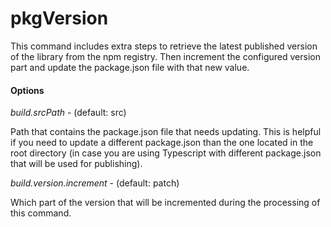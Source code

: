 # pkgVersion

This command includes extra steps to retrieve the latest published version of the library from the npm registry. Then increment the configured version part and update the package.json file with that new value.

#### Options

_build.srcPath_ - (default: src)

Path that contains the package.json file that needs updating. This is helpful if you need to update a different package.json than the one located in the root directory (in case you are using Typescript with different package.json that will be used for publishing).

_build.version.increment_ - (default: patch)

Which part of the version that will be incremented during the processing of this command.
